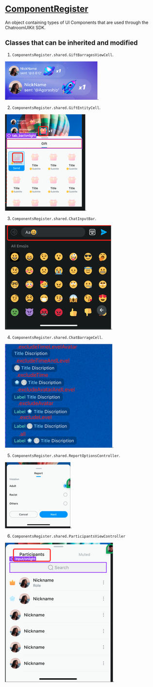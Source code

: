 # [ComponentRegister](https://github.com/zjc19891106/ChatroomUIKit/blob/main/Sources/ChatroomUIKit/Classes/UI/Core/UIKit/Utils/ComponentsRegister.swift)

An object containing types of UI Components that are used through the ChatroomUIKit SDK.

## Classes that can be inherited and modified

1. ``ComponentsRegister.shared.GiftBarragesViewCell``.

![Schematic diagram](giftBarrage.png).


2. ``ComponentsRegister.shared.GiftEntityCell``.

![Schematic diagram](giftPlaceHolder.png).


3. ``ComponentsRegister.shared.ChatInputBar``.

![Schematic diagram](inputBar.png).


4. ``ComponentsRegister.shared.ChatBarrageCell``.

![Schematic diagram](custom%20chat%20barrage.png).


5. ``ComponentsRegister.shared.ReportOptionsController``.

![Schematic diagram](report.png).


6. ``ComponentsRegister.shared.ParticipantsViewController``

![Schematic diagram](pageContainerTitleBarItemWidth.png).
